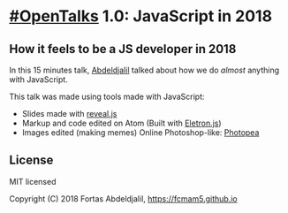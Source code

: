 # [#OpenTalks](https://github.com/open-minds?utf8=%E2%9C%93&q=open-talks) 1.0: JavaScript in 2018

## How it feels to be a JS developer in 2018

In this 15 minutes talk, [Abdeldjalil](https://fcmam5.github.io) talked about how we do *almost* anything with JavaScript.

This talk was made using tools made with JavaScript:
* Slides made with [reveal.js](https://github.com/hakimel/reveal.js/)
* Markup and code edited on Atom (Built with [Eletron.js](http://electron.atom.io/))
* Images edited (making memes) Online Photoshop-like: [Photopea](https://www.photopea.com/)

## License

MIT licensed

Copyright (C) 2018 Fortas Abdeldjalil, https://fcmam5.github.io
